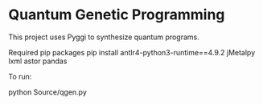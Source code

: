 # Quantum Genetic Programming

This project uses Pyggi to synthesize quantum programs.

Required pip packages
pip install antlr4-python3-runtime==4.9.2 jMetalpy lxml astor pandas

To run:

python Source/qgen.py 